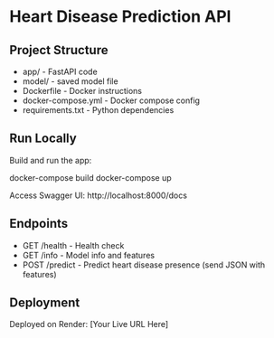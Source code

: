 # Heart Disease Prediction API

## Project Structure

- app/ - FastAPI code
- model/ - saved model file
- Dockerfile - Docker instructions
- docker-compose.yml - Docker compose config
- requirements.txt - Python dependencies

## Run Locally

Build and run the app:

docker-compose build
docker-compose up

Access Swagger UI: http://localhost:8000/docs

## Endpoints

- GET /health - Health check
- GET /info - Model info and features
- POST /predict - Predict heart disease presence (send JSON with features)

## Deployment

Deployed on Render: [Your Live URL Here]
